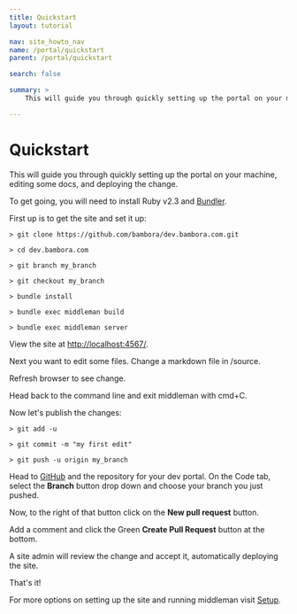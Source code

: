 ```yaml
---
title: Quickstart
layout: tutorial

nav: site_howto_nav
name: /portal/quickstart
parent: /portal/quickstart

search: false

summary: > 
    This will guide you through quickly setting up the portal on your machine, editing some docs, and deploying the change.

---
```


# Quickstart

This will guide you through quickly setting up the portal on your machine, editing some docs, and deploying the change.

To get going, you will need to install Ruby v2.3 and [Bundler](http://bundler.io/).

First up is to get the site and set it up:


```shell
> git clone https://github.com/bambora/dev.bambora.com.git

> cd dev.bambora.com

> git branch my_branch

> git checkout my_branch

> bundle install

> bundle exec middleman build

> bundle exec middleman server
```

View the site at [http://localhost:4567/](http://localhost:4567/).

Next you want to edit some files. Change a markdown file in /source.

Refresh browser to see change.

Head back to the command line and exit middleman with cmd+C.

Now let's publish the changes:

```shell
> git add -u

> git commit -m "my first edit"

> git push -u origin my_branch
```

Head to [GitHub](https://github.com/bambora/dev.bambora.com) and the repository for your dev portal. On the Code tab, select the **Branch** button drop down and choose your branch you just pushed.

Now, to the right of that button click on the **New pull request** button.

Add a comment and click the Green **Create Pull Request** button at the bottom.

A site admin will review the change and accept it, automatically deploying the site.

That's it!

For more options on setting up the site and running middleman visit [Setup](/portal/index.html).